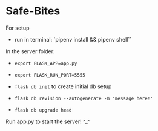# Safe-Bites
For setup
- run in terminal: `pipenv install && pipenv shell``

In the server folder:
- `export FLASK_APP=app.py`
- `export FLASK_RUN_PORT=5555`

- `flask db init` to create initial db setup

- `flask db revision --autogenerate -m 'message here!'`
- `flask db upgrade head`

Run app.py to start the server! ^_^